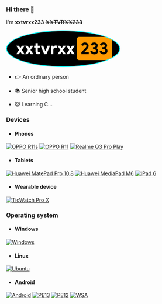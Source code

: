 ### Hi there 👋
I'm **xxtvrxx233** **~~𝕏𝕏TVR𝕏𝕏233~~**

<div>
     <a href="https://github.com/xxtvrxx233"><img src="/xxtvrxx233.png" width="auto" height="auto"                                              alt="xxtvrxx233.png" style="border: 2px solid cyan; border-radius: 50%"></a>
   </div>
   
- :point_right: An ordinary person

- 📚 Senior high school student

- 😺 Learning C...

### Devices
- #### Phones
[![OPPO R11s](https://img.shields.io/badge/-OPPO%20R11s-darkgreen?style=for-the-badge)](https://m.gsmarena.com/oppo_r11s-8911.php)
[![OPPO R11](https://img.shields.io/badge/-OPPO%20R11-darkgreen?style=for-the-badge)](https://www.gsmarena.com/oppo_r11-8644.php)
[![Realme Q3 Pro Play](https://img.shields.io/badge/Realme%20Q3%20Pro-Special-ED9121?style=for-the-badge&logo=realme&logoColor=FFFFFF&labelColor=FFD700)](https://www.realme.com/realme-q3-pro-special/specs)
- #### Tablets
[![Huawei MatePad Pro 10.8](https://img.shields.io/badge/Huawei%20MatePad%20Pro-10.8-DCDCDC?style=for-the-badge&logo=Huawei&logoColor=DCDCDC&labelColor=B22222)](https://m.vmall.com/product/10086452383776.html)
[![Huawei MediaPad M6](https://img.shields.io/badge/Huawei%20MediaPad%206-B22222?style=for-the-badge&logo=Huawei&logoColor=DCDCDC&labelColor=B22222)](https://www.vmall.com/product/10086212903203.html)
[![iPad 6](https://img.shields.io/badge/ipad%206-000000?style=for-the-badge&logo=apple&logoColor=FFFFFF&labelColor=000000)](https://www.apple.com/)
- #### Wearable device
[![TicWatch Pro X](https://img.shields.io/badge/TicWatch%20Pro%20x-DCDCDC?style=for-the-badge&logo=WearOS&logoColor=F8F8FF&labelColor=000000)](https://www.ticstore.com/products/prox)

### Operating system
- #### Windows
 [![Windows](https://img.shields.io/badge/Windows%2011%2022H2-00BBFF?style=for-the-badge&logo=Windows11&logoColor=FFFFFF&labelColor=00BBFF)](https://www.microsoft.com/windows/windows-11)

- #### Linux
[![Ubuntu](https://img.shields.io/badge/Ubuntu%2020.04.6LTS-FF5733?style=for-the-badge&logo=ubuntu&logoColor=F8F8FF)](https://www.releases.ubuntu.com/focal/)

- #### Android
[![Android](https://img.shields.io/badge/ColorOS%2012-00C000?style=for-the-badge&logo=android&logoColor=FFFFFF&labelColor=00C000)](https://www.coloros.com/feature/coloros12)
[![PE13](https://img.shields.io/badge/Pixel%20Experience%2013-00C000?style=for-the-badge&logo=android&logoColor=FFFFFF&labelColor=00C000)](https://www.android.com/android-13/)
[![PE12](https://img.shields.io/badge/Pixel%20Experience%2012.1-00C000?style=for-the-badge&logo=android&logoColor=FFFFFF&labelColor=00C000)](https://www.android.com/android-12/)
[![WSA](https://img.shields.io/badge/Windoes%20Subsystem%20for%20Android-00C000?style=for-the-badge&logo=Windows11&logoColor=FFFFFF&labelColor=00C000)](https://learn.microsoft.com/windows/android/wsa/)
 
<!--
**xxtvrxx233/xxtvrxx233** is a ✨ _special_ ✨ repository because its `README.md` (this file) appears on your GitHub profile.

Here are some ideas to get you started:

- 🔭 I’m currently working on ...
- 🌱 I’m currently learning ...
- 👯 I’m looking to collaborate on ...
- 🤔 I’m looking for help with ...
- 💬 Ask me about ...
- 📫 How to reach me: ...
- 😄 Pronouns: ...
- ⚡ Fun fact: ...
-->
